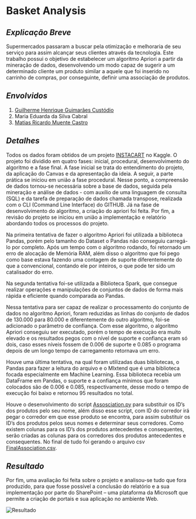 # Basket Analysis  

## *Explicação Breve* 
Supermercados passaram a buscar pela otimização e melhoraria de seu serviço para assim alcançar seus clientes através da tecnologia. 
Este trabalho possui o objetivo de estabelecer um algoritmo Apriori a partir da mineração de dados, 
desenvolvendo um modo capaz de sugerir a um determinado cliente um produto similar a aquele que foi inserido no carrinho de compras, por conseguinte, 
definir uma associação de produtos.  
## *Envolvidos*  
1. [Guilherme Henrique Guimarães Custódio](https://github.com/guilhermehencus)
2. Maria Eduarda da Silva Cabral
3. [Matias Ricardo Muente Castro](https://github.com/MatiasRicardoMuenteCastro)
## *Detalhes*  
Todos os dados foram obtidos de um projeto [INSTACART](https://www.kaggle.com/c/instacart-market-basket-analysis/data) no Kaggle. O projeto foi dividido em quatro fases: 
inicial, procedural, desenvolvimento do algoritmo e a fase final. A fase inicial se trata do entendimento do projeto, da aplicação do Canvas e da apresentação da ideia. 
A seguir, a parte prática se iniciou em união a fase procedural. Nesse ponto, a compreensão de dados tornou-se necessária sobre a base de dados, 
seguida pela mineração e análise de dados - com auxílio de uma linguagem de consulta (SQL) e da tarefa de preparação de dados chamada transpose, 
realizada com o CLI (Command Line Interface) do GITHUB. Já na fase de desenvolvimento do algoritmo, a criação do apriori foi feita. Por fim, a 
revisão do projeto se iniciou em união a implementação e relatório abordando todos os processos do projeto.  

Na primeira tentativa de fazer o algoritmo Apriori foi utilizada a biblioteca Pandas, porém pelo tamanho do Dataset o Pandas não conseguiu 
carregá-lo por completo. Após um tempo com o algoritmo rodando, foi retornado um erro de alocação de Memória RAM, além disso o algoritmo que 
foi pego como base estava fazendo uma contagem de suporte diferentemente do que a convencional, contando ele por inteiros, o que pode ter sido um catalisador do erro.  

Na segunda tentativa foi-se utilizada a Biblioteca Spark, que consegue realizar operações e manipulações de conjuntos de dados de 
forma mais rápida e eficiente quando comparada ao Pandas.  

Nessa tentativa para ser capaz de realizar o processamento do conjunto de dados no algoritmo Apriori, foram reduzidas as linhas do conjunto de dados de 130.000 para 80.000 e diferentemente do outro algoritmo, foi-se adicionado o parâmetro de confiança. Com esse algoritmo, o algoritmo Apriori conseguiu ser executado, porém o tempo de execução era muito elevado e os resultados pegos com o nível de suporte e confiança eram só dois, caso esses níveis fossem de 0.006 de suporte e 0.085 o programa depois de 
um longo tempo de carregamento retornava um erro.  

Houve uma última tentativa, na qual foram utilizadas duas bibliotecas, o Pandas para fazer a leitura do arquivo e o 
Mlxtend que é uma biblioteca focada especialmente em Machine Learning. Essa biblioteca recebia um DataFrame em Pandas, 
o suporte e a confiança mínimos que foram colocados são de 0.006 e 0.085, respectivamente, 
desse modo o tempo de execução foi baixo e retornou 95 resultados no total.  

Houve o desenvolvimento do script [Assosciation.py](https://github.com/guilhermehencus/Basket_Analysis/blob/master/Assosciation.py) para substituir os ID’s dos 
produtos pelo seu nome, além disso esse script, com ID do corredor irá pegar o corredor em que esse produto se encontra, para assim substituir os ID’s dos 
produtos pelos seus nomes e determinar seus corredores. Como existem colunas para os ID’s dos produtos antecedentes e consequentes, 
serão criadas as colunas para os corredores dos produtos antecedentes e consequentes. No final de tudo foi gerando
o arquivo csv [FinalAssociation.csv](https://github.com/guilhermehencus/Basket_Analysis/blob/master/Data/FinalAssociation.csv).
## *Resultado* 
 Por fim, uma avaliação foi feita sobre o projeto e analisou-se tudo que fora produzido, para que fosse possível a 
 conclusão do relatório e a sua implementação por parte do SharePoint – uma plataforma da Microsoft que permite a criação 
 de portais e sua aplicação no ambiente Web.  
 
 ![Resultado](https://user-images.githubusercontent.com/111579476/188933871-7207a9f8-561f-4320-8515-af562a9e35d9.png)





